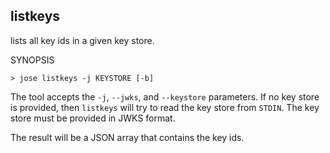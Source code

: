 ## listkeys

lists all key ids in a given key store.

SYNOPSIS

```
> jose listkeys -j KEYSTORE [-b]
```

The tool accepts the ```-j```, ```--jwks```, and ```--keystore``` parameters. If
no key store is provided, then ```listkeys``` will try to read the key store
from ```STDIN```. The key store must be provided in JWKS format.

The result will be a JSON array that contains the key ids.
